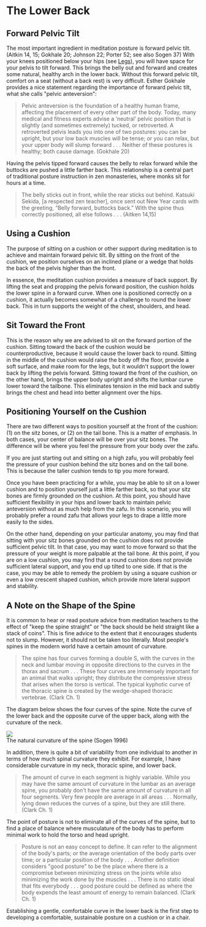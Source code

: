 # The Lower Back

## Forward Pelvic Tilt

The most important ingredient in meditation posture is forward pelvic tilt. (Aitkin 14, 15; Gokhale 20; Johnson 22; Porter 52; see also Sogen 37) With your knees positioned below your hips (see [Legs](/legs)), you will have space for your pelvis to tilt forward. This brings the belly out and forward and creates some natural, healthy arch in the lower back. Without this forward pelvic tilt, comfort on a seat (without a back rest) is very difficult. Esther Gokhale provides a nice statement regarding the importance of forward pelvic tilt, what she calls "pelvic anteversion":

>Pelvic anteversion is the foundation of a healthy human frame, affecting the placement of every other part of the body. Today, many medical and fitness experts advise a ‘neutral’ pelvic position that is slightly (and sometimes extremely) tucked, or retroverted. A retroverted pelvis leads you into one of two postures: you can be upright, but your low back muscles will be tense; or you can relax, but your upper body will slump forward . . . Neither of these postures is healthy; both cause damage. (Gokhale 20)

Having the pelvis tipped forward causes the belly to relax forward while the buttocks are pushed a little farther back. This relationship is a central part of traditional posture instruction in zen monasteries, where monks sit for  hours at a time.

>The belly sticks out in front, while the rear sticks out behind. Katsuki Sekida, [a respected zen teacher],  once sent out New Year cards with the greeting, “Belly forward, buttocks back.” With the spine thus correctly positioned, all else follows . . . (Aitken 14,15)

## Using a Cushion

The purpose of sitting on a cushion or other support during meditation is to achieve and maintain forward pelvic tilt. By sitting on the front of the cushion, we position ourselves on an inclined plane or a wedge that holds the back of the pelvis higher than the front.

In essence, the meditation cushion provides a measure of back support. By lifting the seat and propping the pelvis forward position, the cushion holds the lower spine in a forward curve. When one is positioned correctly on a cushion, it actually becomes somewhat of a challenge to round the lower back. This in turn supports the weight of the chest, shoulders, and head.

## Sit Toward the Front

This is the reason why we are advised to sit on the forward portion of the cushion. Sitting toward the back of the cushion would be counterproductive, because it would cause the lower back to round. Sitting in the middle of the cushion would raise the body off the floor, provide a soft surface, and make room for the legs, but it wouldn't support the lower back by lifting the pelvis forward. Sitting toward the front of the cushion, on the other hand, brings the upper body upright and shifts the lumbar curve lower toward the tailbone. This eliminates tension in the mid back and subtly brings the chest and head into better alignment over the hips.

## Positioning Yourself on the Cushion

There are two different ways to position yourself at the front of the cushion: (1) on the sitz bones, or (2) on the tail bone. This is a matter of emphasis. In both cases, your center of balance will be over your sitz bones. The difference will be where you feel the pressure from your body over the zafu.

If you are just starting out and sitting on a high zafu, you will probably feel the pressure of your cushion behind the sitz bones and on the tail bone. This is because the taller cushion tends to tip you more forward.

Once you have been practicing for a while, you may be able to sit on a lower cushion and to position yourself just a little farther back, so that your sitz bones are firmly grounded on the cushion. At this point, you should have sufficient flexibility in your hips and lower back to maintain pelvic anteversion without as much help from the zafu. In this scenario, you will probably prefer a round zafu that allows your legs to drape a little more easily to the sides.

On the other hand, depending on your particular anatomy, you may find that sitting with your sitz bones grounded on the cushion does not provide sufficient pelvic tilt. In that case, you may want to move forward so that the pressure of your weight is more palpable at the tail bone. At this point, if you are on a low cushion, you may find that a round cushion does not provide sufficient lateral support, and you end up tilted to one side. If that is the case, you may be able to remedy the problem by using a square cushion or even a low crescent shaped cushion, which provide more lateral support and stability.

## A Note on the Shape of the Spine

It is common to hear or read posture advice from meditation teachers to the effect of "keep the spine straight" or "the back should be held straight like a stack of coins". This is fine advice to the extent that it encourages students not to slump. However, it should not be taken too literally. Most people's spines in the modern world have a certain amount of curvature.

>The spine has four curves forming a double S, with the curves in the neck and lumbar moving in opposite directions to the curves in the thorax and sacrum . . . These four curves are immensely important for an animal that walks upright; they distribute the compressive stress that arises when the torso is vertical. The typical kyphotic curve of the thoracic spine is created by the wedge-shaped thoracic vertebrae. (Clark Ch. 1)

The diagram below shows the four curves of the spine. Note the curve of the lower back and the opposite curve of the upper back, along with the curvature of the neck.

<div class="center-image"><img src="/images/posture-diagram-cropped-and-scaled.png" class="page-standard img-responsive"></div>
<div class="caption">The natural curvature of the spine (Sogen 1996)</div>

In addition, there is quite a bit of variability from one individual to another in terms of how much spinal curvature they exhibit. For example, I have considerable curvature in my neck, thoracic spine, and lower back.

>The amount of curve in each segment is highly variable. While you may have the same amount of curvature in the lumbar as an average spine, you probably don't have the same amount of curvature in all four segments. Very few people are average in all areas . . . Normally, lying down reduces the curves of a spine, but they are still there. (Clark Ch. 1)

The point of posture is not to eliminate all of the curves of the spine, but to find a place of balance where musculature of the body has to perform minimal work to hold the torso and head upright. 

> Posture is not an easy concept to define. It can refer to the alignment of the body's parts; or the average orientation of the body parts over time; or a particular position of the body . . . Another definition considers "good posture" to be the place where there is a compromise between minimizing stress on the joints while also minimizing the work done by the muscles . . . There is no static ideal that fits everybody . . . good posture could be defined as where the body expends the least amount of energy to remain balanced. (Clark Ch. 1)

Establishing a gentle, comfortable curve in the lower back is the first step to developing a comfortable, sustainable posture on a cushion or in a chair.
